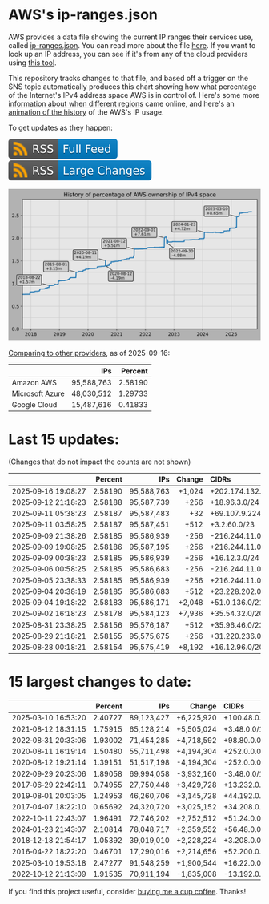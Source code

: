 # AWS's ip-ranges.json

AWS provides a data file showing the current IP ranges their
services use, called [ip-ranges.json](https://ip-ranges.amazonaws.com/ip-ranges.json).
You can read more about the file [here](https://docs.aws.amazon.com/general/latest/gr/aws-ip-ranges.html).
If you want to look up an IP address, you can see if it's from any of the cloud providers using [this tool](https://cloud-ips.s3-us-west-2.amazonaws.com/index.html).

This repository tracks changes to that file, and based off a trigger on the SNS 
topic automatically produces this chart showing how what percentage of the 
Internet's IPv4 address space AWS is in control of.  Here's some 
more [information about when different regions](announces.md) came 
online, and here's an [animation of the history](https://youtu.be/v__lzuvKxU0) 
of the AWS's IP usage.

To get updates as they happen:

[![RSS Icon (Full Feed)](images/rss_badge.svg)](https://raw.githubusercontent.com/seligman/aws-ip-ranges/master/rss.xml)
[![RSS Icon (Large Changes)](images/rss_badge_partial.svg)](https://raw.githubusercontent.com/seligman/aws-ip-ranges/master/rss_big_changes.xml)

![History of AWS](history_count.svg)

[Comparing to other providers](https://github.com/seligman/cloud_sizes), as of 2025-09-16:

| | IPs | Percent |
| --- | ---: | ---: |
| Amazon AWS | 95,588,763 | 2.58190 |
| Microsoft Azure | 48,030,512 | 1.29733 |
| Google Cloud | 15,487,616 | 0.41833 |


# Last 15 updates:

(Changes that do not impact the counts are not shown)

| | Percent | IPs | Change | CIDRs |
| :--- | ---: | ---: | ---: | :--- |
| 2025&#8209;09&#8209;16&nbsp;19:08:27 | 2.58190 | 95,588,763 | +1,024 | +202.174.132.0/22 |
| 2025&#8209;09&#8209;12&nbsp;21:18:23 | 2.58188 | 95,587,739 | +256 | +18.96.3.0/24 |
| 2025&#8209;09&#8209;11&nbsp;05:38:23 | 2.58187 | 95,587,483 | +32 | +69.107.9.224/27 |
| 2025&#8209;09&#8209;11&nbsp;03:58:25 | 2.58187 | 95,587,451 | +512 | +3.2.60.0/23 |
| 2025&#8209;09&#8209;09&nbsp;21:38:26 | 2.58185 | 95,586,939 | -256 | -216.244.11.0/24 |
| 2025&#8209;09&#8209;09&nbsp;19:08:25 | 2.58186 | 95,587,195 | +256 | +216.244.11.0/24 |
| 2025&#8209;09&#8209;09&nbsp;00:38:23 | 2.58185 | 95,586,939 | +256 | +16.12.3.0/24 |
| 2025&#8209;09&#8209;06&nbsp;00:58:25 | 2.58185 | 95,586,683 | -256 | -216.244.11.0/24 |
| 2025&#8209;09&#8209;05&nbsp;23:38:33 | 2.58185 | 95,586,939 | +256 | +216.244.11.0/24 |
| 2025&#8209;09&#8209;04&nbsp;20:38:19 | 2.58185 | 95,586,683 | +512 | +23.228.202.0/23 |
| 2025&#8209;09&#8209;04&nbsp;19:18:22 | 2.58183 | 95,586,171 | +2,048 | +51.0.136.0/21 |
| 2025&#8209;09&#8209;02&nbsp;16:18:23 | 2.58178 | 95,584,123 | +7,936 | +35.54.32.0/20,&nbsp;+35.54.48.0/21,&nbsp;+35.54.56.0/22,&nbsp;... |
| 2025&#8209;08&#8209;31&nbsp;23:38:25 | 2.58156 | 95,576,187 | +512 | +35.96.46.0/23 |
| 2025&#8209;08&#8209;29&nbsp;21:18:21 | 2.58155 | 95,575,675 | +256 | +31.220.236.0/24 |
| 2025&#8209;08&#8209;28&nbsp;00:18:21 | 2.58154 | 95,575,419 | +8,192 | +16.12.96.0/20,&nbsp;+16.12.88.0/21,&nbsp;+16.12.112.0/21 |


# 15 largest changes to date:

| | Percent | IPs | Change | CIDRs |
| :--- | ---: | ---: | ---: | :--- |
| 2025&#8209;03&#8209;10&nbsp;16:53:20 | 2.40727 | 89,123,427 | +6,225,920 | +100.48.0.0/12,&nbsp;+16.144.0.0/13,&nbsp;+16.192.0.0/13,&nbsp;... |
| 2021&#8209;08&#8209;12&nbsp;18:31:15 | 1.75915 | 65,128,214 | +5,505,024 | +3.48.0.0/12,&nbsp;+35.96.0.0/12,&nbsp;+3.152.0.0/13,&nbsp;... |
| 2022&#8209;08&#8209;31&nbsp;20:33:06 | 1.93002 | 71,454,285 | +4,718,592 | +98.80.0.0/12,&nbsp;+184.32.0.0/12,&nbsp;+13.184.0.0/13,&nbsp;... |
| 2020&#8209;08&#8209;11&nbsp;16:19:14 | 1.50480 | 55,711,498 | +4,194,304 | +252.0.0.0/10 |
| 2020&#8209;08&#8209;12&nbsp;19:21:14 | 1.39151 | 51,517,198 | -4,194,304 | -252.0.0.0/10 |
| 2022&#8209;09&#8209;29&nbsp;20:23:06 | 1.89058 | 69,994,058 | -3,932,160 | -3.48.0.0/12,&nbsp;-35.96.0.0/12,&nbsp;-3.240.0.0/13,&nbsp;... |
| 2017&#8209;06&#8209;29&nbsp;22:42:11 | 0.74955 | 27,750,448 | +3,429,728 | +13.232.0.0/13,&nbsp;+34.240.0.0/13,&nbsp;+35.168.0.0/13,&nbsp;... |
| 2019&#8209;08&#8209;01&nbsp;20:03:05 | 1.24953 | 46,260,706 | +3,145,728 | +44.192.0.0/10,&nbsp;-3.192.0.0/12 |
| 2017&#8209;04&#8209;07&nbsp;18:22:10 | 0.65692 | 24,320,720 | +3,025,152 | +34.208.0.0/12,&nbsp;+34.224.0.0/12,&nbsp;+13.58.0.0/15,&nbsp;... |
| 2022&#8209;10&#8209;11&nbsp;22:43:07 | 1.96491 | 72,746,202 | +2,752,512 | +51.24.0.0/13,&nbsp;+57.104.0.0/13,&nbsp;+51.20.0.0/14,&nbsp;... |
| 2024&#8209;01&#8209;23&nbsp;21:43:07 | 2.10814 | 78,048,717 | +2,359,552 | +56.48.0.0/13,&nbsp;+16.28.0.0/14,&nbsp;+16.64.0.0/14,&nbsp;... |
| 2018&#8209;12&#8209;18&nbsp;21:54:17 | 1.05392 | 39,019,010 | +2,228,224 | +3.208.0.0/12,&nbsp;+3.224.0.0/12,&nbsp;+13.48.0.0/15 |
| 2016&#8209;04&#8209;22&nbsp;18:22:20 | 0.46701 | 17,290,016 | +2,214,656 | +52.200.0.0/13,&nbsp;+52.208.0.0/13,&nbsp;+52.36.0.0/14,&nbsp;... |
| 2025&#8209;03&#8209;10&nbsp;19:53:18 | 2.47277 | 91,548,259 | +1,900,544 | +16.22.0.0/15,&nbsp;+16.48.0.0/15,&nbsp;+16.58.0.0/15,&nbsp;... |
| 2022&#8209;10&#8209;12&nbsp;21:13:09 | 1.91535 | 70,911,194 | -1,835,008 | -13.192.0.0/13,&nbsp;-16.28.0.0/14,&nbsp;-40.172.0.0/14,&nbsp;... |

If you find this project useful, consider [buying me a cup coffee](https://coff.ee/seligman).  Thanks!
